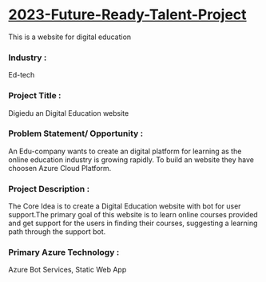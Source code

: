 # <a href="https://aries00021.github.io/2023-Future-Ready-Talent-Project/index.html">2023-Future-Ready-Talent-Project</a>

This is a website for digital education


### Industry :

Ed-tech


### Project Title :

Digiedu an Digital Education website


### Problem Statement/ Opportunity :

An Edu-company wants to create an digital platform for learning as the online education industry is growing rapidly. To build an website they have choosen Azure Cloud Platform.


### Project Description :

The Core Idea is to create a Digital Education website with bot for user support.The primary goal of this website is to learn online courses provided and get support for the users in finding their courses, suggesting a learning path through the support bot.


### Primary Azure Technology :
Azure Bot Services, Static Web App
